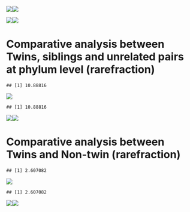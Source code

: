 ![](comparative_analysis_files/figure-markdown_strict/FC-1.png)![](comparative_analysis_files/figure-markdown_strict/FC-2.png)

![](comparative_analysis_files/figure-markdown_strict/twinsi1b-1.png)![](comparative_analysis_files/figure-markdown_strict/twinsi1b-2.png)

# Comparative analysis between Twins, siblings and unrelated pairs at phylum level (rarefraction)

    ## [1] 10.88816

![](comparative_analysis_files/figure-markdown_strict/rarecomp-1.png)

    ## [1] 10.88816

![](comparative_analysis_files/figure-markdown_strict/rarecomp-2.png)![](comparative_analysis_files/figure-markdown_strict/rarecomp-3.png)

# Comparative analysis between Twins and Non-twin (rarefraction)

    ## [1] 2.607082

![](comparative_analysis_files/figure-markdown_strict/twins-1.png)

    ## [1] 2.607082

![](comparative_analysis_files/figure-markdown_strict/twins-2.png)![](comparative_analysis_files/figure-markdown_strict/twins-3.png)

